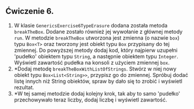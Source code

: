 ## Ćwiczenie 6.
1. W klasie `GenericsExercise6TypeErasure` dodana została metoda `breakTheBox`.
   Dodane zostało również jej wywołanie z głównej metody `run`.
   W metodzie `breakTheBox` utworzona jest zmienna (o nazwie `box`) typu `Box<T>`
   oraz tworzony jest obiekt typu `Box` przypisany do tej zmiennej. 
   Do powyższej metody dodaj kod, który najpierw uzupełni 'pudełko' obiektem typu `String`,
   a następnie obiektem typu `Integer`. Wyświetl zawartość pudełka na konsoli z użyciem zmiennej `box`.
2. *Dodaj metodę `breakTheBoxWithListOfStrings`. Stwórz w niej nowy obiekt typu `Box<List<String>>`, 
   przypisz go do zmiennej. Spróbuj dodać listę innych niż String obiektów, 
   spraw by dało się to zrobić i wyświetl rezultat.
3. *W tej samej metodzie dodaj kolejny krok, 
   tak aby to samo 'pudełko' przechowywało teraz liczby, dodaj liczbę i wyświetl zawartość.
